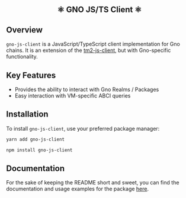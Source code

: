 <h2 align="center">⚛️ GNO JS/TS Client ⚛️</h2>

## Overview

`gno-js-client` is a JavaScript/TypeScript client implementation for Gno chains. It is an extension of the
[tm2-js-client](https://github.com/gnolang/tm2-js-client), but with Gno-specific functionality.

## Key Features

- Provides the ability to interact with Gno Realms / Packages
- Easy interaction with VM-specific ABCI queries

## Installation

To install `gno-js-client`, use your preferred package manager:

```bash
yarn add gno-js-client
```

```bash
npm install gno-js-client
```

## Documentation

For the sake of keeping the README short and sweet, you can find the documentation and usage examples
for the package [here](#).